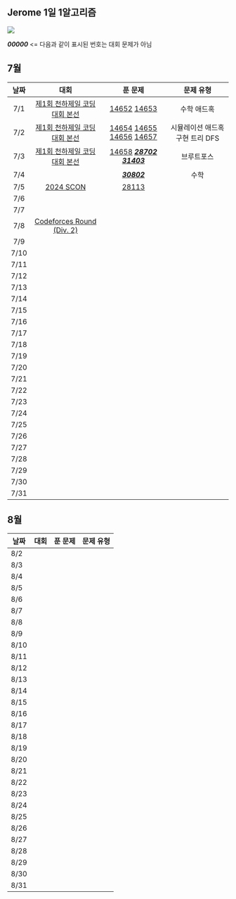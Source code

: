 ## Jerome 1일 1알고리즘

![](https://api.mosu.blog/OneDay-OneAlgorithm/JeromeSim?since=2024-07-01&until=2024-08-31)

**_00000_** <= 다음과 같이 표시된 번호는 대회 문제가 아님 

## 7월

|  날짜  |                                대회                                 |                                                                                            푼 문제                                                                                             |        문제 유형        |
|:----:|:-----------------------------------------------------------------:|:-------------------------------------------------------------------------------------------------------------------------------------------------------------------------------------------:|:-------------------:|
| 7/1  | [제1회 천하제일 코딩대회 본선](https://www.acmicpc.net/category/detail/1749)  |                                                [14652](https://www.acmicpc.net/problem/14652) [14653](https://www.acmicpc.net/problem/14653)                                                |       수학 애드혹        |
| 7/2  | [제1회 천하제일 코딩대회 본선](https://www.acmicpc.net/category/detail/1749)  | [14654](https://www.acmicpc.net/problem/14654) [14655](https://www.acmicpc.net/problem/14655) [14656](https://www.acmicpc.net/problem/14656) [14657](https://www.acmicpc.net/problem/14657) | 시뮬레이션 애드혹 구현 트리 DFS |
| 7/3  | [제1회 천하제일 코딩대회 본선](https://www.acmicpc.net/category/detail/1749)  |                  [14658](https://www.acmicpc.net/problem/14658) **_[28702](https://www.acmicpc.net/problem/28702)_** **_[31403](https://www.acmicpc.net/problem/31403)_**                   |        브루트포스        |
| 7/4  |                                                                   |                                                                    **_[30802](https://www.acmicpc.net/problem/30802)_**                                                                     |         수학          |
| 7/5  |  [2024 SCON](https://www.acmicpc.net/category/detail/3581)                                                                                                                                                                                                                                                      | [28113](https://www.acmicpc.net/problem/28113)                    | 
| 7/6  |                                                                   |                                                                                                                                                                                             |                     |
| 7/7  |                                                                   |                                                                                                                                                                                             |                     |
| 7/8  | [Codeforces Round (Div. 2)](https://codeforces.com/contests/1983) |                                                                                                                                                                                             |                     |
| 7/9  |                                                                   |                                                                                                                                                                                             |                     |
| 7/10 |                                                                   |                                                                                                                                                                                             |                     |
| 7/11 |                                                                   |                                                                                                                                                                                             |                     |
| 7/12 |                                                                   |                                                                                                                                                                                             |                     |
| 7/13 |                                                                   |                                                                                                                                                                                             |                     |
| 7/14 |                                                                   |                                                                                                                                                                                             |                     |
| 7/15 |                                                                   |                                                                                                                                                                                             |                     |
| 7/16 |                                                                   |                                                                                                                                                                                             |                     |
| 7/17 |                                                                   |                                                                                                                                                                                             |                     |
| 7/18 |                                                                   |                                                                                                                                                                                             |                     |
| 7/19 |                                                                   |                                                                                                                                                                                             |                     |
| 7/20 |                                                                   |                                                                                                                                                                                             |                     |
| 7/21 |                                                                   |                                                                                                                                                                                             |                     |
| 7/22 |                                                                   |                                                                                                                                                                                             |                     |
| 7/23 |                                                                   |                                                                                                                                                                                             |                     |
| 7/24 |                                                                   |                                                                                                                                                                                             |                     |
| 7/25 |                                                                   |                                                                                                                                                                                             |                     |
| 7/26 |                                                                   |                                                                                                                                                                                             |                     |
| 7/27 |                                                                   |                                                                                                                                                                                             |                     |
| 7/28 |                                                                   |                                                                                                                                                                                             |                     |
| 7/29 |                                                                   |                                                                                                                                                                                             |                     |
| 7/30 |                                                                   |                                                                                                                                                                                             |                     |
| 7/31 |                                                                   |                                                                                                                                                                                             |                     |

## 8월

| 날짜   | 대회 | 푼 문제 | 문제 유형 |
|------|----|------|-------|
| 8/2  |    |      |       |
| 8/3  |    |      |       |
| 8/4  |    |      |       |
| 8/5  |    |      |       |
| 8/6  |    |      |       |
| 8/7  |    |      |       |
| 8/8  |    |      |       |
| 8/9  |    |      |       |
| 8/10 |    |      |       |
| 8/11 |    |      |       |
| 8/12 |    |      |       |
| 8/13 |    |      |       |
| 8/14 |    |      |       |
| 8/15 |    |      |       |
| 8/16 |    |      |       |
| 8/17 |    |      |       |
| 8/18 |    |      |       |
| 8/19 |    |      |       |
| 8/20 |    |      |       |
| 8/21 |    |      |       |
| 8/22 |    |      |       |
| 8/23 |    |      |       |
| 8/24 |    |      |       |
| 8/25 |    |      |       |
| 8/26 |    |      |       |
| 8/27 |    |      |       |
| 8/28 |    |      |       |
| 8/29 |    |      |       |
| 8/30 |    |      |       |
| 8/31 |    |      |       |
